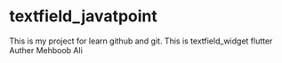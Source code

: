 # textfield_javatpoint
This is my project for learn github and git. This is textfield_widget flutter
<br>
Auther Mehboob Ali

